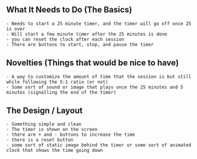 ## What It Needs to Do (The Basics)

    - Needs to start a 25 minute timer, and the timer will go off once 25 is over
    - Will start a few minute timer after the 25 minutes is done
    - you can reset the clock after each session
    - There are buttons to start, stop, and pause the timer

## Novelties (Things that would be nice to have)

    - A way to customize the amount of time that the session is but still while following the 5:1 ratio (or not)
    - Some sort of sound or image that plays once the 25 minutes and 5 minutes (signalling the end of the timer)

## The Design / Layout

    - Something simple and clean
    - The timer is shown on the screen
    - there are + and - buttons to increase the time
    - there is a reset button
    - some sort of static image behind the timer or some sort of animated clock that shows the time going down
